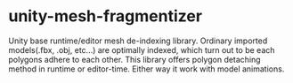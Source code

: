 # unity-mesh-fragmentizer
Unity base runtime/editor mesh de-indexing library. Ordinary imported models(.fbx, .obj, etc...) are optimally indexed, which turn out to be each polygons adhere to each other.
This library offers polygon detaching method in runtime or editor-time. Either way it work with model animations.
